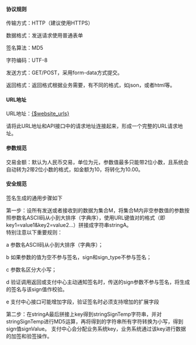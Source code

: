 #### 协议规则

传输方式：HTTP（建议使用HTTPS）

数据格式：发送请求使用普通表单

签名算法：MD5

字符编码：UTF-8

发送方式：GET/POST，采用form-data方式提交。

返回格式：返回格式根据业务需要，有不同的格式，如json，或者html等。

#### URL地址
URL地址：[{$website_urls}]({$website_urls})

请将此URL地址和API接口中的请求地址连接起来，形成一个完整的URL请求地址。

#### 参数规范

交易金额：默认为人民币交易，单位为元，参数值最多只能带2位小数，且系统会自动转为2带2位小数的格式，如金额为10，将转化为10.00。

#### 安全规范

签名生成的通用步骤如下

第一步：设所有发送或者接收到的数据为集合M，将集合M内非空参数值的参数按照参数名ASCII码从小到大排序（字典序），使用URL键值对的格式（即key1=value1&key2=value2…）拼接成字符串stringA。  
特别注意以下重要规则：  

a 参数名ASCII码从小到大排序（字典序）；  

b 如果参数的值为空不参与签名，sign和sign_type不参与签名；  

c 参数名区分大小写；  

d 验证调用返回或支付中心主动通知签名时，传送的sign参数不参与签名，将生成的签名与该sign值作校验。  

e 支付中心接口可能增加字段，验证签名时必须支持增加的扩展字段  

第二步：在stringA最后拼接上key得到stringSignTemp字符串，并对stringSignTemp进行MD5运算，再将得到的字符串所有字符转换为小写，得到sign值signValue。 支付中心会分配业务系统key，业务系统通过该key进行数据的加签和验签操作。

